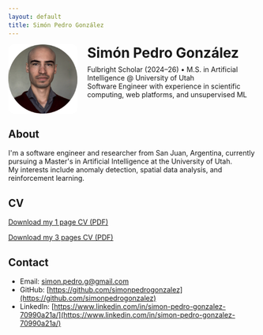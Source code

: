 ```yaml
---
layout: default
title: Simón Pedro González
---
```


<div style="display: flex; align-items: flex-start; gap: 20px; flex-wrap: wrap; margin-bottom: 1.5rem;">
  <img src="/profile.png" alt="Simón Pedro González" style="width: 140px; border-radius: 10px; flex-shrink: 0;" />
  
  <div style="flex: 1; min-width: 200px;">
    <h1 style="margin: 0 0 0.5rem 0;">Simón Pedro González</h1>
    <p style="margin: 0;">
      Fulbright Scholar (2024–26) • M.S. in Artificial Intelligence @ University of Utah<br>
      Software Engineer with experience in scientific computing, web platforms, and unsupervised ML
    </p>
  </div>
</div>

## About

I'm a software engineer and researcher from San Juan, Argentina, currently pursuing a Master's in Artificial Intelligence at the University of Utah.  
My interests include anomaly detection, spatial data analysis, and reinforcement learning.

## CV

[Download my 1 page CV (PDF)](/cv_simon_gonzalez_1.pdf)

[Download my 3 pages CV (PDF)](/cv_simon_gonzalez_3.pdf)

## Contact

- Email: simon.pedro.g@gmail.com  
- GitHub: [https://github.com/simonpedrogonzalez](https://github.com/simonpedrogonzalez)  
- LinkedIn: [https://www.linkedin.com/in/simon-pedro-gonzalez-70990a21a/](https://www.linkedin.com/in/simon-pedro-gonzalez-70990a21a/)
